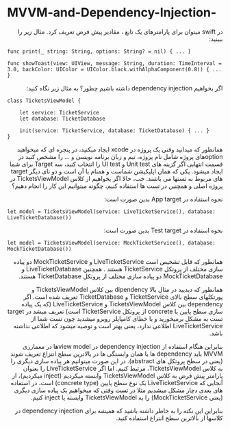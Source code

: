 # MVVM-and-Dependency-Injection-

<p dir='rtl' align='right'>
در swift میتوان برای پارامترهای یک تابع ، مقادیر پیش فرض تعریف کرد. مثال زیر را ببینید: </p>
  
    func print(_ string: String, options: String? = nil) { ... }

    func showToast(view: UIView, message: String, duration: TimeInterval = 3.0, backColor: UIColor = UIColor.black.withAlphaComponent(0.8)) { ... }

<p dir='rtl' align='right'>
اگر بخواهیم dependency injection  داشته باشیم چطور؟ به مثال زیر نگاه کنید:
  </p>

    class TicketsViewModel {

        let service: TicketService
        let database: TicketDatabase

        init(service: TicketService, database: TicketDatabase) { ... }
    }

<p dir='rtl' align='right'>
همانطور که میدانید وقتی یک پروژه در xcode ایجاد میکنید، در پنجره ای که میخواهید optionهای پروژه شامل نام پروژه، تیم و زبان برنامه نویسی و … را مشخص کنید در قسمت انتهایی اگر گزینه های Unit test و UI test را انتخاب کنید، سه Target برای شما ایجاد میشود. یکی که همان اپلیکیشن شماست و همنام با آن است و دو تای دیگر target های مربوط به تستها می باشند.
خب، حالا اگر بخواهیم از کلاس TicketsViewModel در پروژه اصلی و همچنین در تست ها استفاده کنیم، چگونه میتوانیم این کار را انجام دهیم؟
  </p>
  
<p dir='rtl' align='right'>
نحوه استفاده در App target بدین صورت است:
  </p>
  
    let model = TicketsViewModel(service: LiveTicketService(), database: LiveTicketDatabase())

<p dir='rtl' align='right'>
نحوه استفاده در Test target بدین صورت است:
  </p>
  
    let model = TicketsViewModel(service: MockTicketService(), database: MockTicketDatabase())

<p dir='rtl' align='right'>
همانطور که قابل تشخیص است LiveTicketService و MockTicketService دو پیاده سازی مختلف از پروتکل  TicketService هستند . همچنین LiveTicketDatabase و MockTicketDatabase دو پیاده سازی مختلف از پروتکل TicketDatabase هستند.
</p>
<p dir='rtl' align='right'>
همانطور که دیدیید در مثال بالا dipendency بین کلاس TicketsViewModel و پورتکلهای سطح بالای TicketService و TicketDatabase تعریف شده است. اگر dependency بین کلاس TicketsViewModel و  LiveTicketService (که یک پیاده سازی سطح پایین یا concrete از پروتکل TicketService است) تعریف میشد در target تست به مشکل برمیخورید و با خطای کامپایلر  روبرو میشدید چون تست شما از LiveTicketService اطلاعی ندارد، یعنی بهتر است و توصیه میشود که اطلاعی نداشته باشد. 
</p>
<p dir='rtl' align='right'>
بنابراین هنگام استفاده از dependency injection در view modelها در معمارری MVVM باید dependency ها یا همان وابستگی ها در بالاترین سطح انتزاع تعریف شوند (یعنی در سطح پروتکل های abstract). در این صورت میتوانیم هر پیاده سازی دیگری را به کلاس TicketsViewModel، مرتبط کنیم. اما اگر LiveTicketService را بعنوان پارامتر پیش فرض به کلاس TicketsViewModel وابسته میکردیم (inject میکردیم)، از آنجایی که LiveTicketService یک نوع سطح پایین (concrete type) است، در استفاده های بعدی دچار مشکل میشدیم مثلا در تست وقتی که میخواهیم یک پیاده سازی دیگری (یعنی MockTicketService) را به TicketsViewModel وابسته یا inject کنیم.
</p>
<p dir='rtl' align='right'>
بنابراین این نکته را به خاطر داشته باشید که همیشه برای dependency injection در کلاسها از بالاترین سطح انتزاع استفاده کنید. 
</p>
